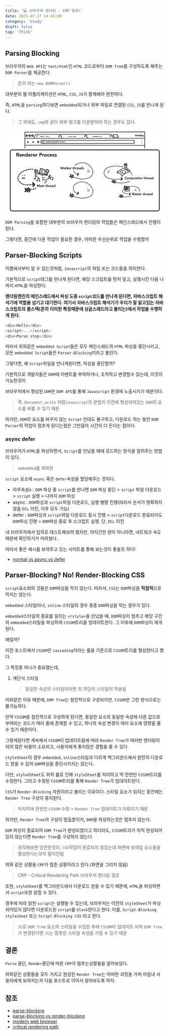 ```yaml
---
title: '💻 브라우저 렌더링 - CRP 멈춰!'
date: 2021-07-27 14:45:00
category: 'Study'
draft: false
tag: 'Think'
---
```


## Parsing Blocking

브라우저의 `Web API`는 `text/html`인 `HTML` 코드로부터 `DOM Tree`를 구성하도록 해주는 `DOM Parser`를 제공한다.

> 흔히 아는 `new DOMParser()`

대부분의 웹 어플리케이션은 `HTML`, `CSS`, `JS`가 함께해야 완전하다.

즉, `HTML`을 `parsing`하다보면 `embedded`되거나 외부 파일로 연결된 `CSS`, `JS`를 만나게 된다.

> 그 외에도, `img`와 같이 외부 링크를 다운받아야 하는 경우도 있다.

<div style="margin : 0 auto; text-align : center">
  <img src="/img/2021/07/27/parser-blocking1.png" alt="1">
</div>

`DOM Parsing`을 포함한 대부분의 브라우저 렌더링의 작업들은 메인스레드에서 진행이 된다.

그렇다면, 중간에 다른 작업이 필요한 경우, 어떠한 우선순위로 작업을 수행할까

## Parser-Blocking Scripts

이름에서부터 알 수 있는것처럼, `Javascript`의 파일 또는 코드들을 의미한다.

기본적으로 `script`태그를 만나게 된다면, 해당 스크립트를 먼저 일고, 실행시킨 다음 나머지 `HTML`을 파싱한다.

**렌더링엔진의 메인스레드에서 파싱 도중 `script`코드를 만나게 된다면, 자바스크립트 해석기에 역할을 넘기고 대기한다. 여기서 자바스크립트 해석기가 우리가 잘 알고있는 자바스크립트의 콜스택(흔히 이러한 특징때문에 싱글스레드라고 불리는)에서 작업을 수행하게 된다.**

```js
<div>Hello</div>
<script>...</script>
<div>Parse stop</div>
```

따라서 위와같은 `embedded Script`들은 모두 메인스레드의 `HTML` 파싱을 중단시키고, 모든 `embedded Script`들은 `Parser-Blocking`이라고 불린다.

그렇다면, 왜 `Script`파일을 만나게된다면, 파싱을 중단할까?

기본적으로 개발자들은 `DOM`에 이벤트를 부여하거나, 조작하고 변경할수 있는데, 이것이 가능한것이

브라우저에서 형성된 `DOM`은 `DOM API`를 통해 `Javascript` 환경에 노출시키기 때문이다.

> 즉, `Document.write` 처럼`Javascript`의 문법이 이전에 형성되어있는 `DOM`의 요소를 바꿀 수 있기 때문

하지만, `DOM`의 요소를 바꾸지 않는 `Script` 인데도 불구하고, 다운로드 하는 동안 `DOM Parser`의 작업이 멈추게 된다는점은 그만큼의 시간이 더 든다는 점이다.

### async defer

브라우저가 `HTML`을 파싱하면서, `Script`를 만났을 때에 로드하는 방식을 알려주는 방법이 있다.

> `embedded`를 제외한

`script` 요소에 `async` 혹은 `defer`속성을 할당해주는 것이다.

- 아무속성x : `DOM` 파싱 중 `script`를 만나면 `DOM` 파싱 중단 > `script` 파일 다운로드 > `script` 실행 > 나머지 `DOM` 파싱
- async : `DOM`파싱과 `script`파일 다운로드, 실행 병렬 진행(따라서 순서가 명확하지 않음 `DCL` 이전, 이후 모두 가능)
- defer : `DOM`파싱과 `script`파일 다운로드 동시 진행 > `script`다운로드 완료되어도 `DOM`파싱 진행 > `DOM`파싱 종료 후 스크립트 실행. 단, `DCL` 이전

내 브라우저에서 임의로 테스트해보려 했지만, 어지간한 양이 아니라면, 네트워크 속도 때문에 확인하기가 어려웠다..

따라서 좋은 예시를 보여주고 있는 사이트를 통해 보는것이 좋을듯 하다!

- [normal vs async vs defer](https://sangcho.tistory.com/entry/%EB%B8%8C%EB%9D%BC%EC%9A%B0%EC%A0%80%EC%9D%98-Rendering-3-Rendering-Process-in-browsers?category=740188)

## Parser-Blocking? No! Render-Blocking CSS

`script`요소외의 것들은 `DOM`파싱을 막지 않는다. 따라서, `CSS`는 `DOM`파싱을 **직접적**으로 막지는 않는다.

`embedded` 스타일이나, `inline` 스타일의 경우 종종 `DOM`파싱을 막는 경우가 있다.

`embedded`스타일의 종료를 알리는 `</style>`을 만났을 때, `DOM`파싱이 멈추고 해당 구간의 `embedded`스타일을 파싱하여 `CSSOM`트리를 업데이트한다. 그 이후에 `DOM`파싱이 재개된다.

왜일까?

이전 포스트에서 `CSSOM`은 `cascading`이라는 룰을 기준으로 `CSSOM`트리를 형성한다고 했다.

그 특징중 하나가 중요했는데,

1. 계단식 스타일
   > 동일한 속성의 스타일이라면 최 하단의 스타일이 적용됨

이와같은 이유 때문에, `DOM Tree`는 점진적으로 구성되지만, `CSSOM`은 그런 방식으로는 불가능하다.

만약 `CSSOM`을 점진적으로 구성하게 된다면, 동일한 요소의 동일한 속성에 다른 값으로 부여되는 코드가 여러 줄에 존재할 수 있고,
하나의 속성 변경이 여러 요소에 영향을 줄 수 있기 때문이다.

그렇게된다면 계속해서 `CSSOM`이 업데이트됨에 따라 `Render Tree`가 여러번 렌더링이 되어 많은 비용이 소요되고, 사용자에게 좋지않은 경험을 줄 수 있다.

`styleSheet`의 경우 `embedded`, `inline`스타일과 다르게 백그라운드에서 완전히 다운로드 받을 수 있어 `DOM`파싱을 중단시키지는 않는다.

다만, `styledSheet`도 위의 룰로 인해 `styleSheet`를 처리하고 딱 한번만 `CSSOM`트리를 수정한다. 그리고 수정된 `CSSOM`트리를 통해 `Render Tree`가 업데이트된다.

`CSS`가 `Render-Blocking` 자원이라고 불리는 이유이다. 스타일 요소가 읽히는 동안에는 `Render Tree` 구성이 중지된다.

> 마지막에 한번만 `CSSOM` 수정 > `Render Tree` 업데이트가 이뤄지기 때문

하지만, `Render Tree`의 구성이 멈출뿐이지, `DOM`을 파싱하는것은 멈추지 않는다.

`DOM` 파싱이 종료되어 `DOM Tree`가 완성되었다고 하더라도, `CSSOM`트리가 아직 완성되어있지 않는다면 `Render Tree`를 구성하지 않는다.

> 생각해보면 당연한것이, `CSS`작업이 완료되지 않았는데 화면에 보여질 요소들을 형성한다는것이 말이안됨

위와 같은 상황을 `CRP`가 멈춘 상황이라고 한다.(화면을 그리지 않음)

> CRP - Critical Rendering Path 브라우저 렌더링 경로

또한, `styleSheet`를 백그라운드에서 다운로드 받을 수 있기 때문에, `HTML`을 파싱하면서 `script`또한 읽힐 수 있다.

경우에 따라 읽힌 `script`는 실행될 수 있는데, 브라우저는 이전의 `styleSheet`가 파싱되어있지 않다면 다운로드된 `script`를 `block`한다고 한다. 이를, `Script-Blocking stylesheet` 또는 `Script-Blocking CSS` 라고 한다.

> `JS`로 `DOM Tree` 요소의 스타일을 수집한 후에 `CSSOM`이 업데이트 되어 `DOM Tree`가 변경된다면 `JS`는 잘못된 스타일 속성을 가질 수 있기 때문

## 결론

`Parse` 중단, `Render`중단에 따른 `CRP`가 멈추는상황들을 알아보았다.

위와같은 상황들을 모두 거치고 완성된 `Render Tree`는 어떠한 과정을 거쳐 마침내 사용자에게 보여지는지 다음 포스트로 이어서 알아보도록 하자.

## 참조

- [parse-blocking](https://sangcho.tistory.com/entry/%EB%B8%8C%EB%9D%BC%EC%9A%B0%EC%A0%80%EC%9D%98-Rendering-3-Rendering-Process-in-browsers?category=740188)
- [parse-blocking vs render-blocking](https://stackoverflow.com/questions/37759321/parser-blocking-vs-render-blocking)
- [modern web browser](https://developers.google.com/web/updates/2018/09/inside-browser-part3)
- [critical rendering path](https://developers.google.com/web/fundamentals/performance/critical-rendering-path)
